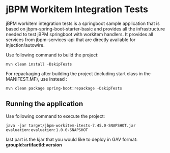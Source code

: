 jBPM Workitem Integration Tests
========================================

jBPM workitem integration tests is a springboot sample application that is based on jbpm-spring-boot-starter-basic 
and provides all the infrastructure needed to test jBPM springboot with workitem handlers. 
It provides all services from jbpm-services-api that are directly available for injection/autowire.

Use following command to build the project:

```
mvn clean install -DskipTests
```

For repackaging after building the project (including start class in the MANIFEST.MF), use instead :

```
mvn clean package spring-boot:repackage -DskipTests
```


Running the application
------------------------------

Use following command to execute the project:

```
java -jar target/jbpm-workitem-itests-7.45.0-SNAPSHOT.jar evaluation:evaluation:1.0.0-SNAPSHOT
```

last part is the kjar that you would like to deploy in GAV format: **groupId:artifactId:version**

